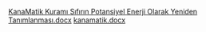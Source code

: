 [KanaMatik Kuramı Sıfırın Potansiyel Enerji Olarak Yeniden Tanımlanması.docx](https://github.com/user-attachments/files/20820327/KanaMatik.Kurami.Sifirin.Potansiyel.Enerji.Olarak.Yeniden.Tanimlanmasi.docx)
[kanamatik.docx](https://github.com/user-attachments/files/20820329/kanamatik.docx)
